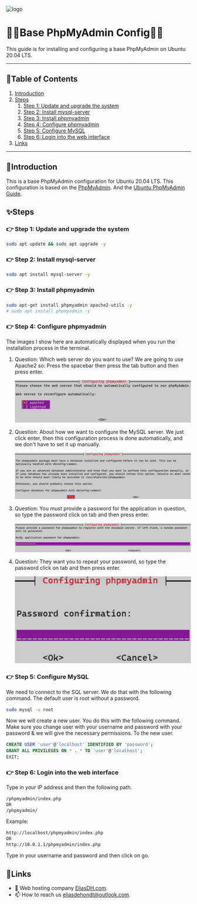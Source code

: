 ![logo](https://eliasdh.com/assets/media/images/logo-github.png)
# 💙🤍Base PhpMyAdmin Config🤍💙

This guide is for installing and configuring a base PhpMyAdmin on Ubuntu 20.04 LTS.

---

## 📘Table of Contents

1. [Introduction](#introduction)
2. [Steps](#steps)
    1. [Step 1: Update and upgrade the system](#step-1-update-and-upgrade-the-system)
    2. [Step 2: Install mysql-server](#step-2-install-mysql-server)
    3. [Step 3: Install phpmyadmin](#step-3-install-phpmyadmin)
    4. [Step 4: Configure phpmyadmin](#step-4-configure-phpmyadmin)
    5. [Step 5: Configure MySQL](#step-5-configure-mysql)
    6. [Step 6: Login into the web interface](#step-6-login-into-the-web-interface)
3. [Links](#links)

---

## 🖖Introduction

This is a base PhpMyAdmin configuration for Ubuntu 20.04 LTS. This configuration is based on the [PhpMyAdmin](https://www.phpmyadmin.net/). And the [Ubuntu PhpMyAdmin Guide](https://help.ubuntu.com/lts/serverguide/phpmyadmin.html.en).

## ✨Steps

### 👉 Step 1: Update and upgrade the system
```bash
sudo apt update && sudo apt upgrade -y
```

### 👉 Step 2: Install mysql-server
```bash
sudo apt install mysql-server -y
```

### 👉 Step 3: Install phpmyadmin
```bash
sudo apt-get install phpmyadmin apache2-utils -y
# sudo apt install phpmyadmin -y
```

### 👉 Step 4: Configure phpmyadmin
The images I show here are automatically displayed when you run the installation 
process in the terminal.

1. Question: Which web server do you want to use? We are going to use Apache2 so: Press the spacebar then press the tab button and then press enter. 

    ![Base-PhpMyAdmin-Config-1](/Images/Base-PhpMyAdmin-Config-1.png)

2. Question: About how we want to configure the MySQL server. We just click 
enter, then this configuration process is done automatically, and we don't have to 
set it up manually.

    ![Base-PhpMyAdmin-Config-2](/Images/Base-PhpMyAdmin-Config-2.png)


3. Question: You must provide a password for the application in question, so type the password click on tab and then press enter.

    ![Base-PhpMyAdmin-Config-3](/Images/Base-PhpMyAdmin-Config-3.png)

4. Question: They want you to repeat your password, so type the password click on tab and then press enter.

    ![Base-PhpMyAdmin-Config-4](/Images/Base-PhpMyAdmin-Config-4.png)

### 👉 Step 5: Configure MySQL
We need to connect to the SQL server. We do that with the following command. The default user is root without a password. 
```bash
sudo mysql -u root
```

Now we will create a new user. You do this with the following command. Make sure you change user with your username and password with your password & we will give the necessary permissions. To the new user.
```sql
CREATE USER 'user'@'localhost' IDENTIFIED BY 'password';
GRANT ALL PRIVILEGES ON * . * TO 'user'@'localhost';
EXIT;
```

### 👉 Step 6: Login into the web interface
Type in your IP address and then the following path. 
```text
/phpmyadmin/index.php 
OR
/phpmyadmin/
```
Example: 
```text
http://localhost/phpmyadmin/index.php
OR
http://10.0.1.1/phpmyadmin/index.php
```
Type in your username and password and then click on go.

## 🔗Links
- 👯 Web hosting company [EliasDH.com](https://eliasdh.com).
- 📫 How to reach us eliasdehondt@outlook.com.